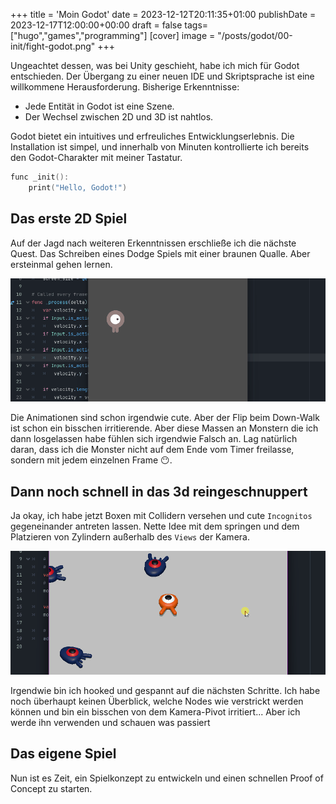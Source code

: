 +++
title = 'Moin Godot'
date = 2023-12-12T20:11:35+01:00
publishDate = 2023-12-17T12:00:00+00:00
draft = false
tags=["hugo","games","programming"]
[cover]
image = "/posts/godot/00-init/fight-godot.png"
+++

Ungeachtet dessen, was bei Unity geschieht, habe ich mich für Godot entschieden. Der Übergang zu einer neuen IDE und Skriptsprache ist eine willkommene Herausforderung. Bisherige Erkenntnisse:

- Jede Entität in Godot ist eine Szene.
- Der Wechsel zwischen 2D und 3D ist nahtlos.

Godot bietet ein intuitives und erfreuliches Entwicklungserlebnis. Die Installation ist simpel, und innerhalb von Minuten kontrollierte ich bereits den Godot-Charakter mit meiner Tastatur.

```c
func _init():
    print("Hello, Godot!")
```

## Das erste 2D Spiel

Auf der Jagd nach weiteren Erkenntnissen erschließe ich die nächste Quest. Das Schreiben eines Dodge Spiels mit einer braunen Qualle. Aber ersteinmal gehen lernen.

![walk](/posts/godot/00-init/walk.gif)

Die Animationen sind schon irgendwie cute. Aber der Flip beim Down-Walk ist schon ein bisschen irritierende. Aber diese Massen an Monstern die ich dann losgelassen habe fühlen sich irgendwie Falsch an. Lag natürlich daran, dass ich die Monster nicht auf dem Ende vom Timer freilasse, sondern mit jedem einzelnen Frame 😶.

## Dann noch schnell in das 3d reingeschnuppert

Ja okay, ich habe jetzt Boxen mit Collidern versehen und cute `Incognitos` gegeneinander antreten lassen. Nette Idee mit dem springen und dem Platzieren von Zylindern außerhalb des `Views` der Kamera.

![squash_3d](/posts/godot/00-init/squash_3d.gif)

Irgendwie bin ich hooked und gespannt auf die nächsten Schritte. Ich habe noch überhaupt keinen Überblick, welche Nodes wie verstrickt werden können und bin ein bisschen von dem Kamera-Pivot irritiert... Aber ich werde ihn verwenden und schauen was passiert

## Das eigene Spiel

Nun ist es Zeit, ein Spielkonzept zu entwickeln und einen schnellen Proof of Concept zu starten.
